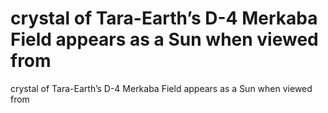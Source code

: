 # crystal of Tara-Earth’s D-4 Merkaba Field appears as a Sun when viewed from

crystal of Tara-Earth’s D-4 Merkaba Field appears as a Sun when viewed from